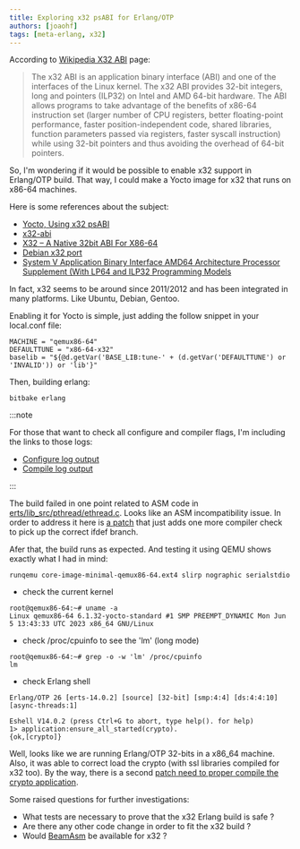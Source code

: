 ```yaml
---
title: Exploring x32 psABI for Erlang/OTP
authors: [joaohf]
tags: [meta-erlang, x32]
---
```


According to [Wikipedia X32 ABI](https://en.wikipedia.org/wiki/X32_ABI) page:

> The x32 ABI is an application binary interface (ABI) and one of the interfaces
> of the Linux kernel. The x32 ABI provides 32-bit integers, long and pointers
> (ILP32) on Intel and AMD 64-bit hardware. The ABI allows programs to take
> advantage of the benefits of x86-64 instruction set (larger number of CPU
> registers, better floating-point performance, faster position-independent
> code, shared libraries, function parameters passed via registers, faster
> syscall instruction) while using 32-bit pointers and thus avoiding the
> overhead of 64-bit pointers.

So, I'm wondering if it would be possible to enable x32 support in Erlang/OTP
build. That way, I could make a Yocto image for x32 that runs on x86-64
machines.

Here is some references about the subject:

- [Yocto, Using x32 psABI](https://docs.yoctoproject.org/dev-manual/x32-psabi.html)
- [x32-abi](https://sites.google.com/site/x32abi/home?authuser=0)
- [X32 – A Native 32bit ABI For X86-64](http://linuxplumbersconf.org/2011/ocw//system/presentations/531/original/x32-LPC-2011-0906.pptx)
- [Debian x32 port](https://wiki.debian.org/X32Port)
- [System V Application Binary Interface AMD64 Architecture Processor Supplement (With LP64 and ILP32 Programming Models](https://raw.githubusercontent.com/wiki/hjl-tools/x86-psABI/x86-64-psABI-1.0.pdf)

In fact, x32 seems to be around since 2011/2012 and has been integrated in many
platforms. Like Ubuntu, Debian, Gentoo.

Enabling it for Yocto is simple, just adding the follow snippet in your
local.conf file:

```
MACHINE = "qemux86-64"
DEFAULTTUNE = "x86-64-x32"
baselib = "${@d.getVar('BASE_LIB:tune-' + (d.getVar('DEFAULTTUNE') or 'INVALID')) or 'lib'}"
```

Then, building erlang:

```
bitbake erlang
```

:::note

For those that want to check all configure and compiler flags, I'm including the
links to those logs:

- [Configure log output](log.do_configure)
- [Compile log output](log.do_compile)

:::

The build failed in one point related to ASM code in
[erts/lib_src/pthread/ethread.c](https://github.com/erlang/otp/blob/maint-26/erts/lib_src/pthread/ethread.c#L193).
Looks like an ASM incompatibility issue. In order to address it here is
[a patch](https://github.com/joaohf/otp/commit/6cd15d5888a536af97f5d8e26b2db2e379fa7eab)
that just adds one more compiler check to pick up the correct ifdef branch.

Afer that, the build runs as expected. And testing it using QEMU shows exactly
what I had in mind:

```
runqemu core-image-minimal-qemux86-64.ext4 slirp nographic serialstdio
```

- check the current kernel

```
root@qemux86-64:~# uname -a
Linux qemux86-64 6.1.32-yocto-standard #1 SMP PREEMPT_DYNAMIC Mon Jun  5 13:43:33 UTC 2023 x86_64 GNU/Linux
```

- check /proc/cpuinfo to see the 'lm' (long mode)

```
root@qemux86-64:~# grep -o -w 'lm' /proc/cpuinfo
lm
```

- check Erlang shell

```
Erlang/OTP 26 [erts-14.0.2] [source] [32-bit] [smp:4:4] [ds:4:4:10] [async-threads:1]

Eshell V14.0.2 (press Ctrl+G to abort, type help(). for help)
1> application:ensure_all_started(crypto).
{ok,[crypto]}
```

Well, looks like we are running Erlang/OTP 32-bits in a x86_64 machine. Also, it
was able to correct load the crypto (with ssl libraries compiled for x32 too).
By the way, there is a second
[patch need to proper compile the crypto application](https://github.com/joaohf/otp/commit/e63b5b703ffa0005bf6a8f4d3bcec18f786bda92).

Some raised questions for further investigations:

- What tests are necessary to prove that the x32 Erlang build is safe ?
- Are there any other code change in order to fit the x32 build ?
- Would [BeamAsm](https://www.erlang.org/doc/apps/erts/beamasm#faq) be available
  for x32 ?
